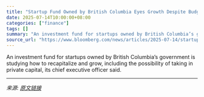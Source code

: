 ```yaml
---
title: "Startup Fund Owned by British Columbia Eyes Growth Despite Budget Strain"
date: 2025-07-14T10:00:00+08:00
categories: ["finance"]
tags: []
summary: "An investment fund for startups owned by British Columbia’s government is studying how to recapitalize and grow, including the possibility of taking in private capital, its chief executive officer sai"
source_url: "https://www.bloomberg.com/news/articles/2025-07-14/startup-fund-owned-by-british-columbia-eyes-growth-despite-budget-strain"
---
```


An investment fund for startups owned by British Columbia’s government is studying how to recapitalize and grow, including the possibility of taking in private capital, its chief executive officer said.

---

*来源: [原文链接](https://www.bloomberg.com/news/articles/2025-07-14/startup-fund-owned-by-british-columbia-eyes-growth-despite-budget-strain)*
